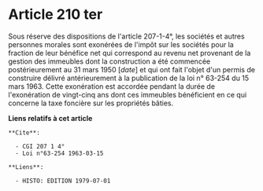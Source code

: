 # Article 210 ter

Sous réserve des dispositions de l'article 207-1-4°, les sociétés et autres personnes morales sont exonérées de l'impôt sur
les sociétés pour la fraction de leur bénéfice net qui correspond au revenu net provenant de la gestion des immeubles dont la
construction a été commencée postérieurement au 31 mars 1950 [*date*] et qui ont fait l'objet d'un permis de construire
délivré antérieurement à la publication de la loi n° 63-254 du 15 mars 1963. Cette exonération est accordée pendant la durée
de l'exonération de vingt-cinq ans dont ces immeubles bénéficient en ce qui concerne la taxe foncière sur les propriétés
bâties.

**Liens relatifs à cet article**

	**Cite**:

	  - CGI 207 1 4°
	  - Loi n°63-254 1963-03-15

	**Liens**:

	  - HISTO: EDITION 1979-07-01
